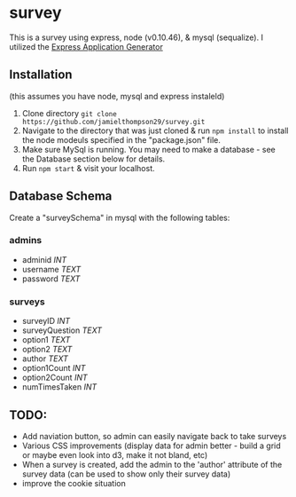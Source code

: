 # survey
This is a survey using express, node (v0.10.46), &amp; mysql (sequalize). I utilized the [Express Application Generator](https://expressjs.com/en/starter/generator.html)

## Installation
(this assumes you have node, mysql and express instaleld)
1. Clone directory `git clone https://github.com/jamielthompson29/survey.git`
2. Navigate to the directory that was just cloned & run `npm install` to install the node modeuls specified in the "package.json" file.
3. Make sure MySql is running. You may need to make a database - see the Database section below for details.
4. Run `npm start` & visit your localhost.

## Database Schema
Create a "surveySchema" in mysql with the following tables:
### admins 
+ adminid _INT_
+ username _TEXT_
+ password _TEXT_
### surveys
+ surveyID _INT_
+ surveyQuestion _TEXT_
+ option1 _TEXT_
+ option2 _TEXT_
+ author _TEXT_
+ option1Count _INT_
+ option2Count _INT_
+ numTimesTaken _INT_

## TODO:
+ Add naviation button, so admin can easily navigate back to take surveys
+ Various CSS improvements (display data for admin better - build a grid or maybe even look into d3, make it not bland, etc)
+ When a survey is created, add the admin to the 'author' attribute of the survey data (can be used to show only their survey data)
+ improve the cookie situation

